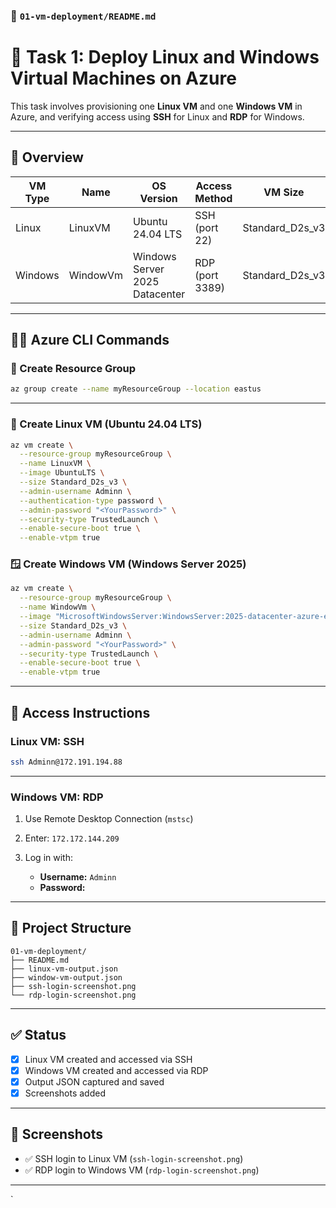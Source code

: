### 📄 `01-vm-deployment/README.md`

# 🚀 Task 1: Deploy Linux and Windows Virtual Machines on Azure

This task involves provisioning one **Linux VM** and one **Windows VM** in Azure, and verifying access using **SSH** for Linux and **RDP** for Windows.

---

## 📌 Overview

| VM Type | Name     | OS Version                      | Access Method | VM Size           | Security         |
|---------|----------|----------------------------------|----------------|-------------------|------------------|
| Linux   | LinuxVM  | Ubuntu 24.04 LTS                | SSH (port 22)  | Standard_D2s_v3   | Trusted Launch   |
| Windows | WindowVm | Windows Server 2025 Datacenter | RDP (port 3389)| Standard_D2s_v3   | Trusted Launch   |

---

## 🧑‍💻 Azure CLI Commands

### 🔧 Create Resource Group

```bash
az group create --name myResourceGroup --location eastus
```

---

### 🐧 Create Linux VM (Ubuntu 24.04 LTS)

```bash
az vm create \
  --resource-group myResourceGroup \
  --name LinuxVM \
  --image UbuntuLTS \
  --size Standard_D2s_v3 \
  --admin-username Adminn \
  --authentication-type password \
  --admin-password "<YourPassword>" \
  --security-type TrustedLaunch \
  --enable-secure-boot true \
  --enable-vtpm true
```



### 🪟 Create Windows VM (Windows Server 2025)

```bash
az vm create \
  --resource-group myResourceGroup \
  --name WindowVm \
  --image "MicrosoftWindowsServer:WindowsServer:2025-datacenter-azure-edition:latest" \
  --size Standard_D2s_v3 \
  --admin-username Adminn \
  --admin-password "<YourPassword>" \
  --security-type TrustedLaunch \
  --enable-secure-boot true \
  --enable-vtpm true
```

---

## 🔐 Access Instructions

### Linux VM: SSH

```bash
ssh Adminn@172.191.194.88
```

---

### Windows VM: RDP

1. Use Remote Desktop Connection (`mstsc`)
2. Enter: `172.172.144.209`
3. Log in with:

   * **Username:** `Adminn`
   * **Password:** 

---

## 📂 Project Structure

```
01-vm-deployment/
├── README.md
├── linux-vm-output.json
├── window-vm-output.json
├── ssh-login-screenshot.png
└── rdp-login-screenshot.png
```

---

## ✅ Status

* [x] Linux VM created and accessed via SSH
* [x] Windows VM created and accessed via RDP
* [x] Output JSON captured and saved
* [x] Screenshots added

---

## 📸 Screenshots

* ✅ SSH login to Linux VM (`ssh-login-screenshot.png`)
* ✅ RDP login to Windows VM (`rdp-login-screenshot.png`)

---
`
